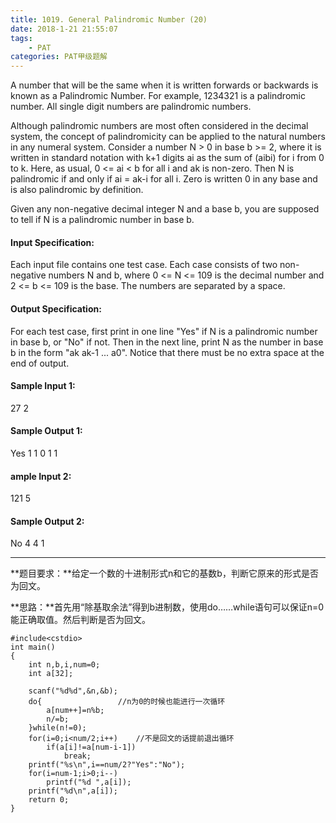 ```yaml
---
title: 1019. General Palindromic Number (20)
date: 2018-1-21 21:55:07
tags: 
	- PAT
categories: PAT甲级题解
---
```


A number that will be the same when it is written forwards or backwards is known as a Palindromic Number. For example, 1234321 is a palindromic number. All single digit numbers are palindromic numbers.

Although palindromic numbers are most often considered in the decimal system, the concept of palindromicity can be applied to the natural numbers in any numeral system. Consider a number N > 0 in base b >= 2, where it is written in standard notation with k+1 digits ai as the sum of (aibi) for i from 0 to k. Here, as usual, 0 <= ai < b for all i and ak is non-zero. Then N is palindromic if and only if ai = ak-i for all i. Zero is written 0 in any base and is also palindromic by definition.

Given any non-negative decimal integer N and a base b, you are supposed to tell if N is a palindromic number in base b.

#### Input Specification:

Each input file contains one test case. Each case consists of two non-negative numbers N and b, where 0 <= N <= 109 is the decimal number and 2 <= b <= 109 is the base. The numbers are separated by a space.

#### Output Specification:

For each test case, first print in one line "Yes" if N is a palindromic number in base b, or "No" if not. Then in the next line, print N as the number in base b in the form "ak ak-1 ... a0". Notice that there must be no extra space at the end of output.

#### Sample Input 1:
27 2
#### Sample Output 1:
Yes
1 1 0 1 1
#### ample Input 2:
121 5
#### Sample Output 2:
No
4 4 1
***
**题目要求：**给定一个数的十进制形式n和它的基数b，判断它原来的形式是否为回文。

**思路：**首先用“除基取余法”得到b进制数，使用do……while语句可以保证n=0能正确取值。然后判断是否为回文。

```
#include<cstdio>
int main()
{
    int n,b,i,num=0;
    int a[32];

    scanf("%d%d",&n,&b);
    do{                 //n为0的时候也能进行一次循环
        a[num++]=n%b;
        n/=b;
    }while(n!=0);
    for(i=0;i<num/2;i++)    //不是回文的话提前退出循环
        if(a[i]!=a[num-i-1])
            break;
    printf("%s\n",i==num/2?"Yes":"No");
    for(i=num-1;i>0;i--)
        printf("%d ",a[i]);
    printf("%d\n",a[i]);
    return 0;
}
```
